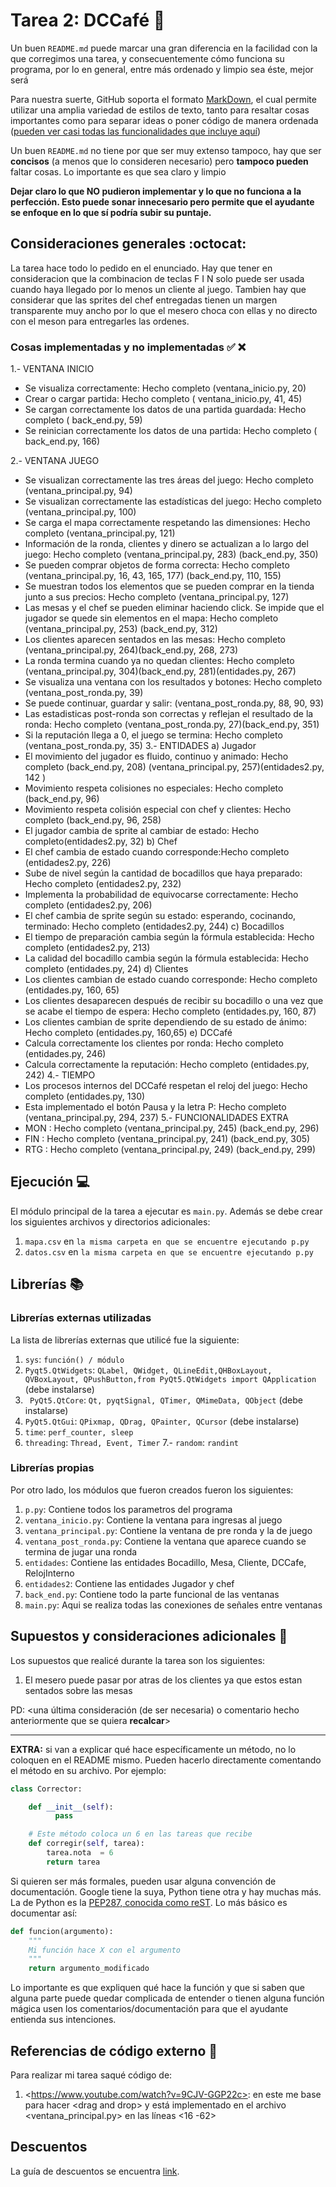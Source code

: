 # Tarea 2: DCCafé :school_satchel:


Un buen ```README.md``` puede marcar una gran diferencia en la facilidad con la que corregimos una tarea, y consecuentemente cómo funciona su programa, por lo en general, entre más ordenado y limpio sea éste, mejor será 

Para nuestra suerte, GitHub soporta el formato [MarkDown](https://es.wikipedia.org/wiki/Markdown), el cual permite utilizar una amplia variedad de estilos de texto, tanto para resaltar cosas importantes como para separar ideas o poner código de manera ordenada ([pueden ver casi todas las funcionalidades que incluye aquí](https://github.com/adam-p/markdown-here/wiki/Markdown-Cheatsheet))

Un buen ```README.md``` no tiene por que ser muy extenso tampoco, hay que ser **concisos** (a menos que lo consideren necesario) pero **tampoco pueden** faltar cosas. Lo importante es que sea claro y limpio 

**Dejar claro lo que NO pudieron implementar y lo que no funciona a la perfección. Esto puede sonar innecesario pero permite que el ayudante se enfoque en lo que sí podría subir su puntaje.**

## Consideraciones generales :octocat:
La tarea hace todo lo pedido en el enunciado. Hay que tener en consideracion que la combinacion de teclas F I N solo puede ser usada cuando haya llegado por lo menos un cliente al juego. Tambien hay que considerar que las sprites del chef entregadas tienen un margen transparente muy ancho por lo que el mesero choca con ellas  y no directo con el meson para entregarles las ordenes.


### Cosas implementadas y no implementadas :white_check_mark: :x:
1.- VENTANA INICIO
* Se visualiza correctamente: Hecho completo (ventana_inicio.py, 20)
* Crear o cargar partida: Hecho completo ( ventana_inicio.py, 41, 45)
* Se cargan correctamente los datos de una partida guardada:  Hecho completo ( back_end.py, 59)
* Se reinician correctamente los datos de una partida: Hecho completo ( back_end.py, 166)

2.- VENTANA JUEGO
* Se visualizan correctamente las tres áreas del juego: Hecho completo (ventana_principal.py, 94)
* Se visualizan correctamente las estadísticas del juego: Hecho completo (ventana_principal.py, 100)
* Se carga el mapa correctamente respetando las dimensiones:  Hecho completo (ventana_principal.py, 121)
* Información de la ronda, clientes y dinero se actualizan a lo largo del juego: Hecho completo (ventana_principal.py, 283) (back_end.py, 350)
* Se pueden comprar objetos de forma correcta: Hecho completo (ventana_principal.py, 16, 43, 165, 177) (back_end.py, 110, 155)
* Se muestran todos los elementos que se pueden comprar en la tienda junto a sus precios: Hecho completo (ventana_principal.py, 127) 
* Las mesas y el chef se pueden eliminar haciendo click. Se impide que el jugador se quede sin elementos en el mapa: Hecho completo (ventana_principal.py, 253) (back_end.py, 312)
* Los clientes aparecen sentados en las mesas: Hecho completo (ventana_principal.py, 264)(back_end.py, 268, 273)
* La ronda termina cuando ya no quedan clientes: Hecho completo (ventana_principal.py, 304)(back_end.py, 281)(entidades.py, 267)
* Se visualiza una ventana con los resultados y botones: Hecho completo (ventana_post_ronda.py, 39)
* Se puede continuar, guardar y salir: (ventana_post_ronda.py, 88, 90, 93)
* Las estadisticas post-ronda son correctas y reflejan el resultado de la ronda: Hecho completo (ventana_post_ronda.py, 27)(back_end.py, 351)
* Si la reputación llega a 0, el juego se termina: Hecho completo (ventana_post_ronda.py, 35)
3.- ENTIDADES
a) Jugador
* El movimiento del jugador es fluido, continuo y animado: Hecho completo (back_end.py, 208) (ventana_principal.py, 257)(entidades2.py, 142 )
* Movimiento respeta colisiones no especiales: Hecho completo (back_end.py, 96)
* Movimiento respeta colisión especial con chef y clientes: Hecho completo (back_end.py, 96, 258)
* El jugador cambia de sprite al cambiar de estado: Hecho completo(entidades2.py, 32)
b) Chef 
* El chef cambia de estado cuando corresponde:Hecho completo (entidades2.py, 226)
* Sube de nivel según la cantidad de bocadillos que haya preparado: Hecho completo (entidades2.py, 232)
* Implementa la probabilidad de equivocarse correctamente: Hecho completo (entidades2.py, 206)
* El chef cambia de sprite según su estado: esperando, cocinando, terminado: Hecho completo (entidades2.py, 244)
c) Bocadillos
* El tiempo de preparación cambia según la fórmula establecida: Hecho completo (entidades2.py, 213)
* La calidad del bocadillo cambia según la fórmula establecida: Hecho completo (entidades.py, 24)
d) Clientes
* Los clientes cambian de estado cuando corresponde: Hecho completo (entidades.py, 160, 65)
* Los clientes desaparecen después de recibir su bocadillo o una vez que se acabe el tiempo de espera: Hecho completo (entidades.py, 160, 87)
* Los clientes cambian de sprite dependiendo de su estado de ánimo: Hecho completo (entidades.py, 160,65)
e) DCCafé
* Calcula correctamente los clientes por ronda:  Hecho completo (entidades.py, 246)
* Calcula correctamente la reputación:  Hecho completo (entidades.py, 242)
4.- TIEMPO 
* Los procesos internos del DCCafé respetan el reloj del juego:  Hecho completo (entidades.py, 130)
* Esta implementado el botón Pausa y la letra P:  Hecho completo (ventana_principal.py, 294, 237)
5.- FUNCIONALIDADES EXTRA
* MON :  Hecho completo (ventana_principal.py, 245) (back_end.py, 296)
* FIN :  Hecho completo (ventana_principal.py, 241) (back_end.py, 305)
* RTG :  Hecho completo (ventana_principal.py, 249) (back_end.py, 299)


## Ejecución :computer:
El módulo principal de la tarea a ejecutar es  ```main.py```. Además se debe crear los siguientes archivos y directorios adicionales:
1. ```mapa.csv``` en ```la misma carpeta en que se encuentre ejecutando p.py```
2. ```datos.csv``` en ```la misma carpeta en que se encuentre ejecutando p.py```



## Librerías :books:
### Librerías externas utilizadas
La lista de librerías externas que utilicé fue la siguiente:

1. ```sys```: ```función() / módulo```
2. ```Pyqt5.QtWidgets```: ```QLabel, QWidget, QLineEdit,QHBoxLayout, QVBoxLayout, QPushButton,from PyQt5.QtWidgets import QApplication```  (debe instalarse)
3. ``` PyQt5.QtCore```: ```Qt, pyqtSignal, QTimer, QMimeData, QObject``` (debe instalarse)
4. ```PyQt5.QtGui```: ```QPixmap, QDrag, QPainter, QCursor``` (debe instalarse)
5. ```time```: ```perf_counter, sleep```
6. ```threading```: ```Thread, Event, Timer```
7.- ```random```: ```randint```


### Librerías propias
Por otro lado, los módulos que fueron creados fueron los siguientes:

1. ```p.py```: Contiene todos los parametros del programa
2. ```ventana_inicio.py```: Contiene la ventana para ingresas al juego
3. ```ventana_principal.py```: Contiene la ventana de pre ronda y la de juego 
4. ```ventana_post_ronda.py```: Contiene la ventana que aparece cuando se termina de jugar una ronda
5. ```entidades```: Contiene las entidades Bocadillo, Mesa, Cliente, DCCafe, RelojInterno
6. ```entidades2```:  Contiene las entidades Jugador y chef
7. ```back_end.py```: Contiene todo la parte funcional de las ventanas 
8. ```main.py```: Aqui se realiza todas las conexiones de señales entre ventanas
## Supuestos y consideraciones adicionales :thinking:
Los supuestos que realicé durante la tarea son los siguientes:

1. El mesero puede pasar por atras de los clientes ya que estos estan sentados sobre las mesas

PD: <una última consideración (de ser necesaria) o comentario hecho anteriormente que se quiera **recalcar**>


-------



**EXTRA:** si van a explicar qué hace específicamente un método, no lo coloquen en el README mismo. Pueden hacerlo directamente comentando el método en su archivo. Por ejemplo:

```python
class Corrector:

    def __init__(self):
          pass

    # Este método coloca un 6 en las tareas que recibe
    def corregir(self, tarea):
        tarea.nota  = 6
        return tarea
```

Si quieren ser más formales, pueden usar alguna convención de documentación. Google tiene la suya, Python tiene otra y hay muchas más. La de Python es la [PEP287, conocida como reST](https://www.python.org/dev/peps/pep-0287/). Lo más básico es documentar así:

```python
def funcion(argumento):
    """
    Mi función hace X con el argumento
    """
    return argumento_modificado
```
Lo importante es que expliquen qué hace la función y que si saben que alguna parte puede quedar complicada de entender o tienen alguna función mágica usen los comentarios/documentación para que el ayudante entienda sus intenciones.

## Referencias de código externo :book:

Para realizar mi tarea saqué código de:
1. \<https://www.youtube.com/watch?v=9CJV-GGP22c>: en este me base para hacer \<drag and drop> y está implementado en el archivo <ventana_principal.py> en las líneas <16 -62> 



## Descuentos
La guía de descuentos se encuentra [link](https://github.com/IIC2233/syllabus/blob/master/Tareas/Descuentos.md).
